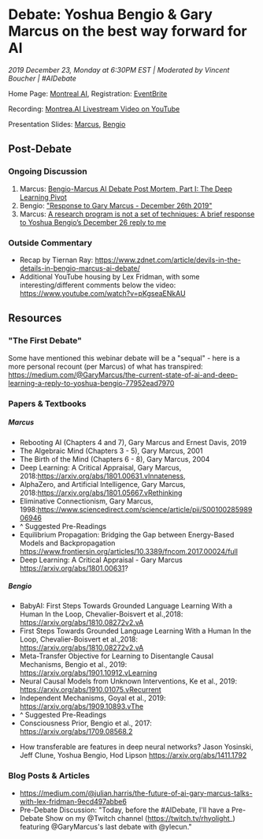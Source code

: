 # Debate: Yoshua Bengio & Gary Marcus on the best way forward for AI 
*2019 December 23, Monday at 6:30PM EST | Moderated by Vincent Boucher | #AIDebate*

Home Page: [Montreal AI](https://montrealartificialintelligence.com/aidebate/), Registration: [EventBrite](https://www.eventbrite.ca/e/debate-yoshua-bengio-gary-marcus-live-streaming-tickets-81620778947)

  Recording: [Montrea.AI Livestream Video on YouTube](https://www.youtube.com/watch?v=EeqwFjqFvJA)
  
  Presentation Slides: [Marcus](https://montrealartificialintelligence.com/aidebate/slidesmarcus.pdf), [Bengio](https://montrealartificialintelligence.com/aidebate/slidesbengio.pdf)


## Post-Debate
### Ongoing Discussion
1. Marcus:  [Bengio-Marcus AI Debate Post Mortem, Part I: The Deep Learning Pivot](https://medium.com/@GaryMarcus/bengio-marcus-ai-debate-post-mortem-part-i-the-deep-learning-pivot-f7bd62b9861c?)
1. Bengio: ["Response to Gary Marcus - December 26th 2019"](https://docs.google.com/document/d/1P9YyZ4xEDO98qPTa1Al4RnTqxj3mMiCvQE4i3hZkthY/edit?usp=sharin)
1. Marcus: [A research program is not a set of techniques: A brief response to Yoshua Bengio’s December 26 reply to me
](https://medium.com/@GaryMarcus/a-research-program-is-not-a-set-of-techniques-a-brief-response-to-yoshua-bengios-december-26-fafc0a29ffc9)

### Outside Commentary
* Recap by Tiernan Ray: https://www.zdnet.com/article/devils-in-the-details-in-bengio-marcus-ai-debate/
* Additional YouTube housing by Lex Fridman, with some interesting/different comments below the video: https://www.youtube.com/watch?v=pKgseaENkAU 


## Resources
### "The First Debate"
Some have mentioned this webinar debate will be a "sequal" - here is a more personal recount (per Marcus) of what has transpired:  https://medium.com/@GaryMarcus/the-current-state-of-ai-and-deep-learning-a-reply-to-yoshua-bengio-77952ead7970

### Papers & Textbooks
##### Marcus
* Rebooting AI (Chapters 4 and 7), Gary Marcus and Ernest Davis, 2019
* The Algebraic Mind (Chapters 3 - 5), Gary Marcus, 2001
* The Birth of the Mind (Chapters 6 - 8), Gary Marcus, 2004
* Deep Learning: A Critical Appraisal, Gary Marcus, 2018:https://arxiv.org/abs/1801.00631.vInnateness, 
* AlphaZero, and Artificial Intelligence, Gary Marcus, 2018:https://arxiv.org/abs/1801.05667.vRethinking  
* Eliminative  Connectionism, Gary Marcus, 1998:https://www.sciencedirect.com/science/article/pii/S0010028598906946
* ^ Suggested Pre-Readings
* Equilibrium Propagation: Bridging the Gap between Energy-Based Models and Backpropagation https://www.frontiersin.org/articles/10.3389/fncom.2017.00024/full
* Deep Learning: A Critical Appraisal - Gary Marcus https://arxiv.org/abs/1801.00631?

##### Bengio
* BabyAI: First Steps Towards Grounded Language Learning With a Human In the Loop, Chevalier-Boisvert et al.,2018: https://arxiv.org/abs/1810.08272v2.vA  
* First Steps Towards Grounded Language Learning With a Human In the Loop, Chevalier-Boisvert et al.,2018: https://arxiv.org/abs/1810.08272v2.vA
* Meta-Transfer Objective for Learning to Disentangle Causal Mechanisms, Bengio et al., 2019: https://arxiv.org/abs/1901.10912.vLearning 
* Neural Causal Models from Unknown Interventions, Ke et al., 2019: https://arxiv.org/abs/1910.01075.vRecurrent 
* Independent Mechanisms, Goyal et al., 2019: https://arxiv.org/abs/1909.10893.vThe 
* ^ Suggested Pre-Readings
* Consciousness Prior, Bengio et al., 2017: https://arxiv.org/abs/1709.08568.2
- How transferable are features in deep neural networks? Jason Yosinski, Jeff Clune, Yoshua Bengio, Hod Lipson https://arxiv.org/abs/1411.1792

### Blog Posts & Articles
- https://medium.com/@julian.harris/the-future-of-ai-gary-marcus-talks-with-lex-fridman-9ecd497abbe6 
- Pre-Debate Discussion: "Today, before the #AIDebate, I'll have a Pre-Debate Show on my @Twitch channel (https://twitch.tv/rhyolight_) featuring  @GaryMarcus's last debate with @ylecun."


